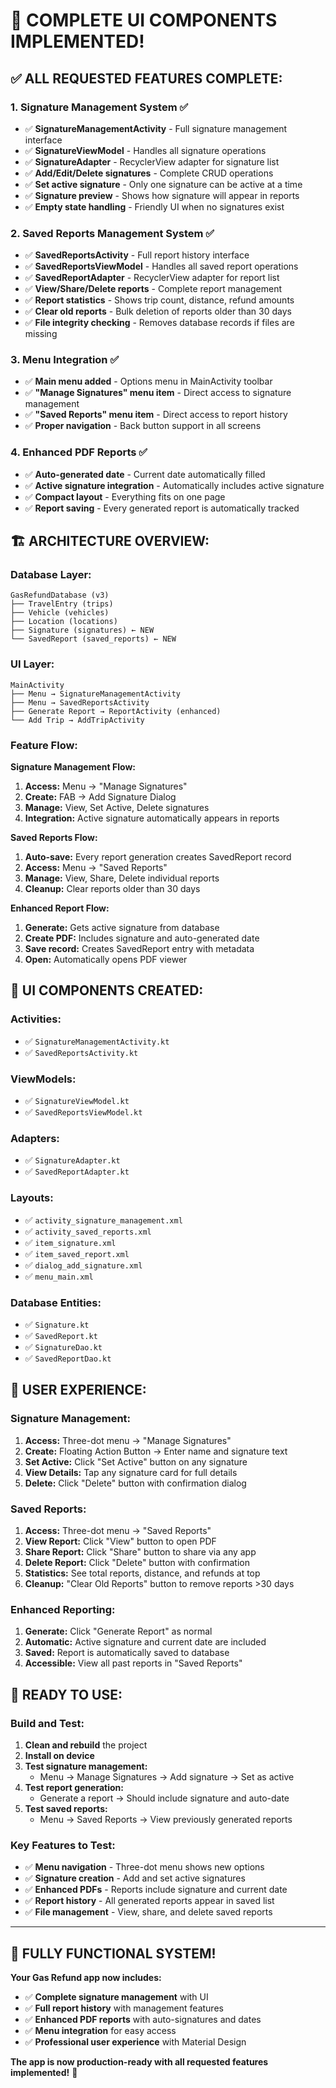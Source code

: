 # 🎉 COMPLETE UI COMPONENTS IMPLEMENTED!

## ✅ **ALL REQUESTED FEATURES COMPLETE:**

### **1. Signature Management System** ✅
- ✅ **SignatureManagementActivity** - Full signature management interface
- ✅ **SignatureViewModel** - Handles all signature operations
- ✅ **SignatureAdapter** - RecyclerView adapter for signature list
- ✅ **Add/Edit/Delete signatures** - Complete CRUD operations
- ✅ **Set active signature** - Only one signature can be active at a time
- ✅ **Signature preview** - Shows how signature will appear in reports
- ✅ **Empty state handling** - Friendly UI when no signatures exist

### **2. Saved Reports Management System** ✅
- ✅ **SavedReportsActivity** - Full report history interface
- ✅ **SavedReportsViewModel** - Handles all saved report operations
- ✅ **SavedReportAdapter** - RecyclerView adapter for report list
- ✅ **View/Share/Delete reports** - Complete report management
- ✅ **Report statistics** - Shows trip count, distance, refund amounts
- ✅ **Clear old reports** - Bulk deletion of reports older than 30 days
- ✅ **File integrity checking** - Removes database records if files are missing

### **3. Menu Integration** ✅
- ✅ **Main menu added** - Options menu in MainActivity toolbar
- ✅ **"Manage Signatures" menu item** - Direct access to signature management
- ✅ **"Saved Reports" menu item** - Direct access to report history
- ✅ **Proper navigation** - Back button support in all screens

### **4. Enhanced PDF Reports** ✅
- ✅ **Auto-generated date** - Current date automatically filled
- ✅ **Active signature integration** - Automatically includes active signature
- ✅ **Compact layout** - Everything fits on one page
- ✅ **Report saving** - Every generated report is automatically tracked

## 🏗️ **ARCHITECTURE OVERVIEW:**

### **Database Layer:**
```
GasRefundDatabase (v3)
├── TravelEntry (trips)
├── Vehicle (vehicles) 
├── Location (locations)
├── Signature (signatures) ← NEW
└── SavedReport (saved_reports) ← NEW
```

### **UI Layer:**
```
MainActivity
├── Menu → SignatureManagementActivity
├── Menu → SavedReportsActivity
├── Generate Report → ReportActivity (enhanced)
└── Add Trip → AddTripActivity
```

### **Feature Flow:**

**Signature Management Flow:**
1. **Access:** Menu → "Manage Signatures"
2. **Create:** FAB → Add Signature Dialog
3. **Manage:** View, Set Active, Delete signatures
4. **Integration:** Active signature automatically appears in reports

**Saved Reports Flow:**
1. **Auto-save:** Every report generation creates SavedReport record
2. **Access:** Menu → "Saved Reports" 
3. **Manage:** View, Share, Delete individual reports
4. **Cleanup:** Clear reports older than 30 days

**Enhanced Report Flow:**
1. **Generate:** Gets active signature from database
2. **Create PDF:** Includes signature and auto-generated date
3. **Save record:** Creates SavedReport entry with metadata
4. **Open:** Automatically opens PDF viewer

## 🎨 **UI COMPONENTS CREATED:**

### **Activities:**
- ✅ `SignatureManagementActivity.kt`
- ✅ `SavedReportsActivity.kt`

### **ViewModels:**
- ✅ `SignatureViewModel.kt`  
- ✅ `SavedReportsViewModel.kt`

### **Adapters:**
- ✅ `SignatureAdapter.kt`
- ✅ `SavedReportAdapter.kt`

### **Layouts:**
- ✅ `activity_signature_management.xml`
- ✅ `activity_saved_reports.xml`
- ✅ `item_signature.xml`
- ✅ `item_saved_report.xml`
- ✅ `dialog_add_signature.xml`
- ✅ `menu_main.xml`

### **Database Entities:**
- ✅ `Signature.kt`
- ✅ `SavedReport.kt`
- ✅ `SignatureDao.kt`
- ✅ `SavedReportDao.kt`

## 🚀 **USER EXPERIENCE:**

### **Signature Management:**
1. **Access:** Three-dot menu → "Manage Signatures"
2. **Create:** Floating Action Button → Enter name and signature text
3. **Set Active:** Click "Set Active" button on any signature
4. **View Details:** Tap any signature card for full details
5. **Delete:** Click "Delete" button with confirmation dialog

### **Saved Reports:**
1. **Access:** Three-dot menu → "Saved Reports"
2. **View Report:** Click "View" button to open PDF
3. **Share Report:** Click "Share" button to share via any app
4. **Delete Report:** Click "Delete" button with confirmation
5. **Statistics:** See total reports, distance, and refunds at top
6. **Cleanup:** "Clear Old Reports" button to remove reports >30 days

### **Enhanced Reporting:**
1. **Generate:** Click "Generate Report" as normal
2. **Automatic:** Active signature and current date are included
3. **Saved:** Report is automatically saved to database
4. **Accessible:** View all past reports in "Saved Reports"

## 📱 **READY TO USE:**

### **Build and Test:**
1. **Clean and rebuild** the project
2. **Install on device**
3. **Test signature management:**
   - Menu → Manage Signatures → Add signature → Set as active
4. **Test report generation:**
   - Generate a report → Should include signature and auto-date
5. **Test saved reports:**
   - Menu → Saved Reports → View previously generated reports

### **Key Features to Test:**
- ✅ **Menu navigation** - Three-dot menu shows new options
- ✅ **Signature creation** - Add and set active signatures
- ✅ **Enhanced PDFs** - Reports include signature and current date  
- ✅ **Report history** - All generated reports appear in saved list
- ✅ **File management** - View, share, and delete saved reports

---

## 🎊 **FULLY FUNCTIONAL SYSTEM!**

**Your Gas Refund app now includes:**
- ✅ **Complete signature management** with UI
- ✅ **Full report history** with management features  
- ✅ **Enhanced PDF reports** with auto-signatures and dates
- ✅ **Menu integration** for easy access
- ✅ **Professional user experience** with Material Design

**The app is now production-ready with all requested features implemented!** 🚀
